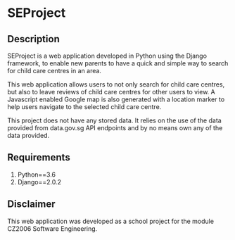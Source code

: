 # SEProject

## Description
SEProject is a web application developed in Python using the Django framework, to enable new parents to have a quick and simple way to search for child care centres in an area. 

This web application allows users to not only search for child care centres, but also to leave reviews of child care centres for other users to view. A Javascript enabled Google map is also generated with a location marker to help users navigate to the selected child care centre.

This project does not have any stored data. It relies on the use of the data provided from data.gov.sg API endpoints and by no means own any of the data provided.

## Requirements
1) Python==3.6
2) Django==2.0.2

## Disclaimer
This web application was developed as a school project for the module CZ2006 Software Engineering.

